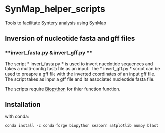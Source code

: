 # SynMap_helper_scripts
Tools to facilitate Synteny analysis using SynMap

## **Inversion of nucleotide fasta and gff files**
### **invert_fasta.py & invert_gff.py **
The script * invert_fasta.py * is used to invert nueclotide sequences and takes a multi-contig fasta file as an input.
The * invert_gff.py * script can be used to preapre a gff file with the inverted coordinates of an input gff file. The script takes as input a gff file and its associated nucleotide fasta file. 

The scripts require [Biopython](https://biopython.org/) for thier function function.

## Installation

with conda:
```
conda install -c conda-forge biopython seaborn matplotlib numpy blast
```
